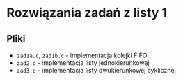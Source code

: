 # Rozwiązania zadań z listy 1

## Pliki
 - `zad1a.c`, `zad1b.c` - implementacja kolejki FIFO
 - `zad2.c` - implementacja listy jednokierunkowej
 - `zad3.c` - implementacja listy dwukierunkowej cyklicznej